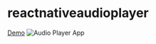 # reactnativeaudioplayer
[Demo](https://youtu.be/XwyAqjRocRQ)
![Audio Player App](https://res.cloudinary.com/navtech/image/upload/v1633172006/Screenshot_1630326375_di1p0w.png)
[](https://res.cloudinary.com/navtech/image/upload/v1633172085/Screenshot_1630327377_hy1t9a.png)
